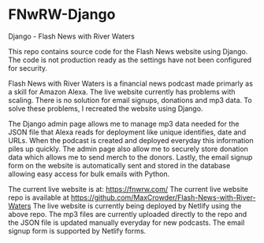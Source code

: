 # FNwRW-Django
Django - Flash News with River Waters

This repo contains source code for the Flash News website using Django. The code is not production ready as the settings have not been configured for security. 

Flash News with River Waters is a financial news podcast made primarly as a skill for Amazon Alexa. The live website currently has problems with scaling. There is no solution for email signups, donations and mp3 data. To solve these problems, I recreated the website using Django. 

The Django admin page allows me to manage mp3 data needed for the JSON file that Alexa reads for deployment like unique identifies, date and URLs. When the podcast is created and deployed everyday this information piles up quickly. The admin page also allow me to securely store donation data which allows me to send merch to the donors. Lastly, the email signup form on the website is automatically sent and stored in the database allowing easy access for bulk emails with Python. 

The current live website is at: https://fnwrw.com/
The current live website repo is available at https://github.com/MaxCrowder/Flash-News-with-River-Waters
The live website is currently being deployed by Netlify using the above repo. The mp3 files are currently uploaded directly to the repo and the JSON file is updated manually everyday for new podcasts. The email signup form is supported by Netlify forms.

